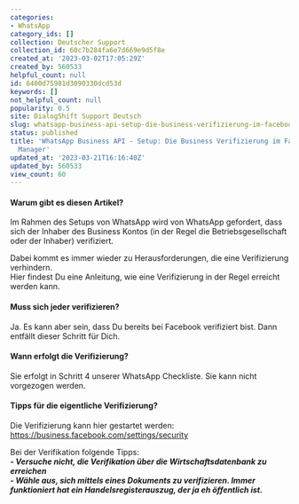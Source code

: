 ```yaml
---
categories:
- WhatsApp
category_ids: []
collection: Deutscher Support
collection_id: 60c7b284fa6e7d669e9d5f8e
created_at: '2023-03-02T17:05:29Z'
created_by: 560533
helpful_count: null
id: 6400d75981d3090330dcd53d
keywords: []
not_helpful_count: null
popularity: 0.5
site: DialogShift Support Deutsch
slug: whatsapp-business-api-setup-die-business-verifizierung-im-facebook-business-manager
status: published
title: 'WhatsApp Business API - Setup: Die Business Verifizierung im Facebook Business
  Manager'
updated_at: '2023-03-21T16:16:40Z'
updated_by: 560533
view_count: 60
---
```


#### Warum gibt es diesen Artikel?

Im Rahmen des Setups von WhatsApp wird von WhatsApp gefordert, dass sich der Inhaber des Business Kontos (in der Regel die Betriebsgesellschaft oder der Inhaber) verifiziert.

Dabei kommt es immer wieder zu Herausforderungen, die eine Verifizierung verhindern.   
Hier findest Du eine Anleitung, wie eine Verifizierung in der Regel erreicht werden kann.

#### Muss sich jeder verifizieren?

Ja. Es kann aber sein, dass Du bereits bei Facebook verifiziert bist. Dann entfällt dieser Schritt für Dich.

#### Wann erfolgt die Verifizierung?

Sie erfolgt in Schritt 4 unserer WhatsApp Checkliste. Sie kann nicht vorgezogen werden.

#### Tipps für die eigentliche Verifizierung?

Die Verifizierung kann hier gestartet werden: <https://business.facebook.com/settings/security>

Bei der Verifikation folgende Tipps:   
**_\- Versuche nicht, die Verifikation über die Wirtschaftsdatenbank zu erreichen  
\- Wähle aus, sich mittels eines Dokuments zu verifizieren. Immer funktioniert hat ein Handelsregisterauszug, der ja eh öffentlich ist._**